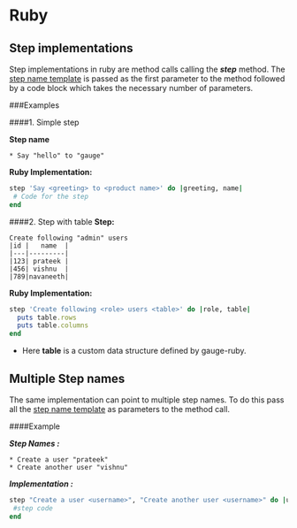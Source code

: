 # Ruby

## Step implementations

Step implementations in ruby are method calls calling the ***step*** method. The [step name template](../step_name_template.md) is passed as the first parameter to the method followed by a code block which takes the necessary number of parameters.

###Examples


####1. Simple step

**Step name**
```
* Say "hello" to "gauge"
```

**Ruby Implementation:**
````ruby
step 'Say <greeting> to <product name>' do |greeting, name|
 # Code for the step
end
````



####2. Step with table
**Step:**

````
Create following "admin" users
|id |   name  |
|---|---------|
|123| prateek |
|456| vishnu  |
|789|navaneeth|
````

**Ruby Implementation:**
````ruby
step 'Create following <role> users <table>' do |role, table|
  puts table.rows
  puts table.columns
end


````
* Here **table** is a custom data structure defined by gauge-ruby.

## Multiple Step names
The same implementation can point to multiple step names. To do this pass all the [step name template](../step_name_template.md) as parameters to the method call.


####Example

***Step Names :***
````
* Create a user "prateek"
* Create another user "vishnu"
````
***Implementation :***

````ruby
step "Create a user <username>", "Create another user <username>" do |username|
 #step code
end

````
